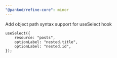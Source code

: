 ```yaml
---
"@pankod/refine-core": minor
---
```


Add object path syntax support for useSelect hook


```tsx
useSelect({
    resource: "posts",
    optionLabel: "nested.title",
    optionLabel: "nested.id",
});
```
